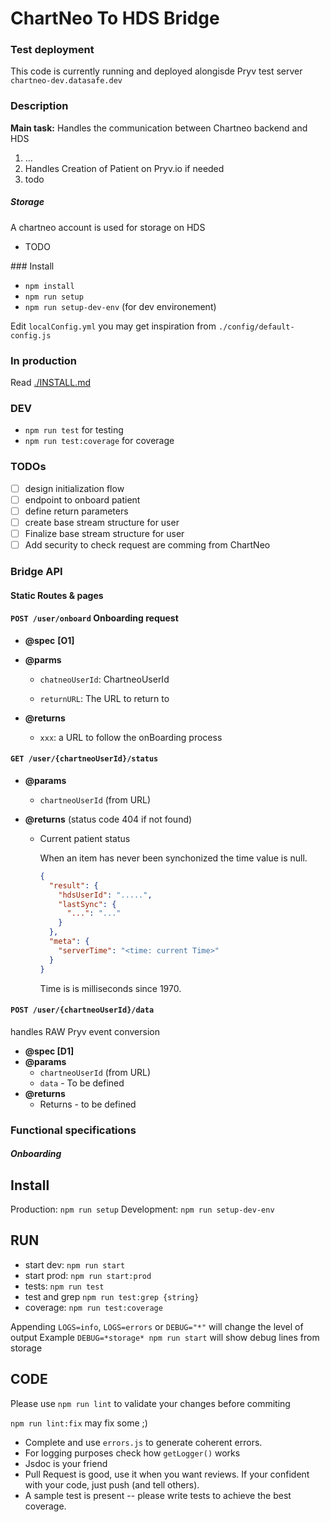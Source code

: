 # ChartNeo To HDS Bridge

### Test deployment 

This code is currently running and deployed alongisde Pryv test server `chartneo-dev.datasafe.dev`

### Description

**Main task:** Handles the communication between Chartneo backend and HDS 

1. ...
2. Handles Creation of Patient on Pryv.io if needed
3. todo

##### Storage

A chartneo account is used for storage on HDS 
- TODO

### Install 

- `npm install`
- `npm run setup`
- `npm run setup-dev-env` (for dev environement)

Edit `localConfig.yml` you may get inspiration from `./config/default-config.js`

### In production 

Read [./INSTALL.md](./INSTALL.md) 

### DEV 

- `npm run test` for testing
- `npm run test:coverage` for coverage 

### TODOs

- [ ] design initialization flow
- [ ] endpoint to onboard patient
- [ ] define return parameters 
- [ ] create base stream structure for user
- [ ] Finalize base stream structure for user
- [ ] Add security to check request are comming from ChartNeo

### Bridge API

#### Static Routes & pages

#### `POST /user/onboard` Onboarding request

- **@spec** **[O1]**

- **@parms**

  - `chatneoUserId`: ChartneoUserId 

  - `returnURL`: The URL to return to 

- **@returns**

  - `xxx`: a URL to follow the onBoarding process


#### `GET /user/{chartneoUserId}/status`

- **@params**

  - `chartneoUserId` (from URL)

- **@returns** (status code 404 if not found)

  - Current patient status

    When an item has never been synchonized the time value is null.

    ```json
    {
      "result": {
        "hdsUserId": ".....",
        "lastSync": {
          "...": "..."
        }
      },
      "meta": {
        "serverTime": "<time: current Time>"
      }
    }
    ```

    Time is is milliseconds since 1970.

#### `POST /user/{chartneoUserId}/data`

handles RAW Pryv event conversion 

- **@spec [D1]**
- **@params**
  - `chartneoUserId` (from URL)
  - `data` - To be defined
- **@returns**
  - Returns - to be defined

### Functional specifications

##### Onboarding


## Install

Production: `npm run setup`
Development: `npm run setup-dev-env`

## RUN

- start dev: `npm run start`
- start prod: `npm run start:prod`
- tests: `npm run test`
- test and grep `npm run test:grep {string}`
- coverage: `npm run test:coverage`

Appending `LOGS=info`, `LOGS=errors` or `DEBUG="*"` will change the level of output
Example `DEBUG=*storage* npm run start` will show debug lines from storage

## CODE

Please use `npm run lint` to validate your changes before commiting

`npm run lint:fix` may fix some ;)

- Complete and use `errors.js` to generate coherent errors.
- For logging purposes check how `getLogger()` works
- Jsdoc is your friend
- Pull Request is good, use it when you want reviews. If your confident with your code, just push (and tell others).
- A sample test is present -- please write tests to achieve the best coverage.
